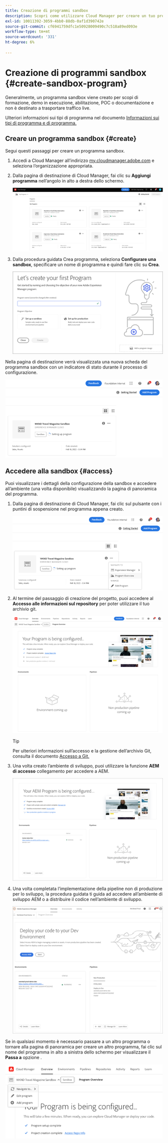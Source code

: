 ```yaml
---
title: Creazione di programmi sandbox
description: Scopri come utilizzare Cloud Manager per creare un tuo programma sandbox per scopi di formazione, demo, POC o per altri scopi non di produzione.
exl-id: 10011392-3059-4bb0-88db-0af1d390742e
source-git-commit: cf6941759dfc1e50928009490c7c518a89ed093e
workflow-type: tm+mt
source-wordcount: '331'
ht-degree: 6%

---
```


# Creazione di programmi sandbox {#create-sandbox-program}

Generalmente, un programma sandbox viene creato per scopi di formazione, demo in esecuzione, abilitazione, POC o documentazione e non è destinato a trasportare traffico live.

Ulteriori informazioni sui tipi di programma nel documento [Informazioni sui tipi di programma e di programma.](program-types.md)

## Creare un programma sandbox {#create}

Segui questi passaggi per creare un programma sandbox.

1. Accedi a Cloud Manager all’indirizzo [my.cloudmanager.adobe.com](https://my.cloudmanager.adobe.com/) e seleziona l’organizzazione appropriata.

1. Dalla pagina di destinazione di Cloud Manager, fai clic su **Aggiungi programma** nell’angolo in alto a destra dello schermo.

   ![Pagina di destinazione di Cloud Manager](assets/first_timelogin1.png)

1. Dalla procedura guidata Crea programma, seleziona **Configurare una sandbox**, specificare un nome di programma e quindi fare clic su **Crea**.

   ![Creazione del tipo di programma](assets/create-sandbox.png)

Nella pagina di destinazione verrà visualizzata una nuova scheda del programma sandbox con un indicatore di stato durante il processo di configurazione.

![Creazione di sandbox dalla pagina della panoramica](assets/program-create-setupdemo2.png)

## Accedere alla sandbox {#access}

Puoi visualizzare i dettagli della configurazione della sandbox e accedere all’ambiente (una volta disponibile) visualizzando la pagina di panoramica del programma.

1. Dalla pagina di destinazione di Cloud Manager, fai clic sul pulsante con i puntini di sospensione nel programma appena creato.

   ![Panoramica sull’accesso al programma](assets/program-overview-sandbox.png)

1. Al termine del passaggio di creazione del progetto, puoi accedere al **Accesso alle informazioni sul repository** per poter utilizzare il tuo archivio git.

   ![Configurazione del programma](assets/create-program4.png)

   >[!TIP]
   >
   >Per ulteriori informazioni sull’accesso e la gestione dell’archivio Git, consulta il documento [Accesso a Git.](/help/implementing/cloud-manager/managing-code/accessing-repos.md)

1. Una volta creato l’ambiente di sviluppo, puoi utilizzare la funzione **AEM di accesso** collegamento per accedere a AEM.

   ![Collegamento AEM accesso](assets/create-program-5.png)

1. Una volta completata l’implementazione della pipeline non di produzione per lo sviluppo, la procedura guidata ti guida ad accedere all’ambiente di sviluppo AEM o a distribuire il codice nell’ambiente di sviluppo.

   ![Distribuzione di sandbox](assets/create-program-setup-deploy.png)

Se in qualsiasi momento è necessario passare a un altro programma o tornare alla pagina di panoramica per creare un altro programma, fai clic sul nome del programma in alto a sinistra dello schermo per visualizzare il **Passa a** opzione .

![Accedi a](assets/create-program-a1.png)
